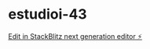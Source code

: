 # estudioi-43

[Edit in StackBlitz next generation editor ⚡️](https://stackblitz.com/~/github.com/pedro-delafuente/estudioi-43)